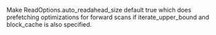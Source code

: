 Make ReadOptions.auto_readahead_size default true which does prefetching optimizations for forward scans if iterate_upper_bound and block_cache is also specified.
